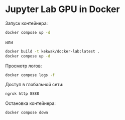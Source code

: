 # Jupyter Lab GPU in Docker

Запуск контейнера:
```sh
docker compose up -d
```
или
```sh
docker build -t kekwak/docker-lab:latest .
docker compose up -d
```

Просмотр логов:
```sh
docker compose logs -f
```

Доступ в глобальной сети:
```sh
ngrok http 8888
```

Остановка контейнера:
```sh
docker compose down
```
